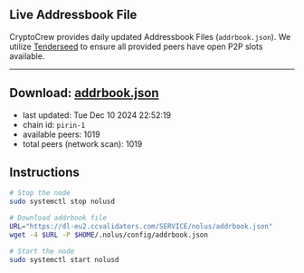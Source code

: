 ## Live Addressbook File

CryptoCrew provides daily updated Addressbook Files (`addrbook.json`). We utilize [Tenderseed](https://github.com/binaryholdings/tenderseed) to ensure all provided peers have open P2P slots available.

---
**Download: [addrbook.json](https://dl-eu2.ccvalidators.com/SERVICE/nolus/addrbook.json)**
---

- last updated: Tue Dec 10 2024 22:52:19
- chain id: `pirin-1`
- available peers: 1019
- total peers (network scan): 1019

## Instructions
```sh
# Stop the node
sudo systemctl stop nolusd

# Download addrbook file
URL="https://dl-eu2.ccvalidators.com/SERVICE/nolus/addrbook.json"
wget -4 $URL -P $HOME/.nolus/config/addrbook.json

# Start the node
sudo systemctl start nolusd
```
